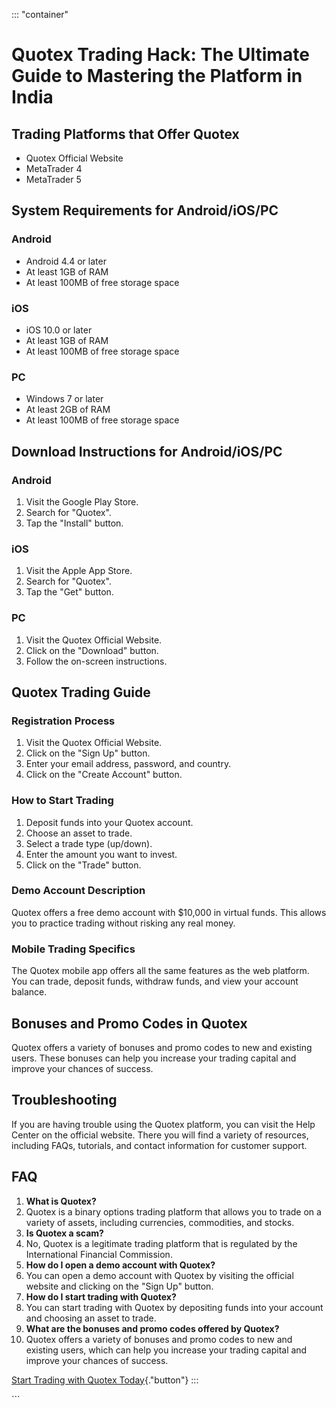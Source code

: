 ::: \"container\"
# Quotex Trading Hack: The Ultimate Guide to Mastering the Platform in India

## Trading Platforms that Offer Quotex

-   Quotex Official Website
-   MetaTrader 4
-   MetaTrader 5

## System Requirements for Android/iOS/PC

### Android

-   Android 4.4 or later
-   At least 1GB of RAM
-   At least 100MB of free storage space

### iOS

-   iOS 10.0 or later
-   At least 1GB of RAM
-   At least 100MB of free storage space

### PC

-   Windows 7 or later
-   At least 2GB of RAM
-   At least 100MB of free storage space

## Download Instructions for Android/iOS/PC

### Android

1.  Visit the Google Play Store.
2.  Search for "Quotex".
3.  Tap the "Install" button.

### iOS

1.  Visit the Apple App Store.
2.  Search for "Quotex".
3.  Tap the "Get" button.

### PC

1.  Visit the Quotex Official Website.
2.  Click on the "Download" button.
3.  Follow the on-screen instructions.

## Quotex Trading Guide

### Registration Process

1.  Visit the Quotex Official Website.
2.  Click on the "Sign Up" button.
3.  Enter your email address, password, and country.
4.  Click on the "Create Account" button.

### How to Start Trading

1.  Deposit funds into your Quotex account.
2.  Choose an asset to trade.
3.  Select a trade type (up/down).
4.  Enter the amount you want to invest.
5.  Click on the "Trade" button.

### Demo Account Description

Quotex offers a free demo account with \$10,000 in virtual funds. This
allows you to practice trading without risking any real money.

### Mobile Trading Specifics

The Quotex mobile app offers all the same features as the web platform.
You can trade, deposit funds, withdraw funds, and view your account
balance.

## Bonuses and Promo Codes in Quotex

Quotex offers a variety of bonuses and promo codes to new and existing
users. These bonuses can help you increase your trading capital and
improve your chances of success.

## Troubleshooting

If you are having trouble using the Quotex platform, you can visit the
Help Center on the official website. There you will find a variety of
resources, including FAQs, tutorials, and contact information for
customer support.

## FAQ

1.  **What is Quotex?**
2.  Quotex is a binary options trading platform that allows you to trade
    on a variety of assets, including currencies, commodities, and
    stocks.
3.  **Is Quotex a scam?**
4.  No, Quotex is a legitimate trading platform that is regulated by the
    International Financial Commission.
5.  **How do I open a demo account with Quotex?**
6.  You can open a demo account with Quotex by visiting the official
    website and clicking on the "Sign Up" button.
7.  **How do I start trading with Quotex?**
8.  You can start trading with Quotex by depositing funds into your
    account and choosing an asset to trade.
9.  **What are the bonuses and promo codes offered by Quotex?**
10. Quotex offers a variety of bonuses and promo codes to new and
    existing users, which can help you increase your trading capital and
    improve your chances of success.

[Start Trading with Quotex
Today](\%22https://traff.sbs/brokerqxsignup\%22){."button"}
:::

\`\`\`

